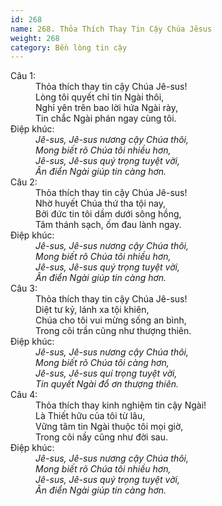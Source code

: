 ```yaml
---
id: 268
name: 268. Thỏa Thích Thay Tin Cậy Chúa Jêsus
weight: 268
category: Bền lòng tin cậy
---
```

<dl><dt>Câu 1:</dt><dd data-verse="1">Thỏa thích thay tin cậy Chúa Jê-sus! <br/>Lòng tôi quyết chỉ tin Ngài thôi, <br/>Nghỉ yên trên bao lời hứa Ngài rày, <br/>Tin chắc Ngài phán ngay cùng tôi. </dd><dt>Điệp khúc:</dt><dd data-chorus="1"><em>Jê-sus, Jê-sus nương cậy Chúa thôi, <br/>Mong biết rõ Chúa tôi nhiều hơn, <br/>Jê-sus, Jê-sus quý trọng tuyệt vời, <br/>Ân điển Ngài giúp tin càng hơn. </em></dd><dt>Câu 2:</dt><dd data-verse="2">Thỏa thích thay tin cậy Chúa Jê-sus! <br/>Nhờ huyết Chúa thứ tha tội nay, <br/>Bởi đức tin tôi dầm dưới sông hồng, <br/>Tâm thánh sạch, ốm đau lành ngay. </dd><dt>Điệp khúc:</dt><dd data-chorus="1"><em>Jê-sus, Jê-sus nương cậy Chúa thôi, <br/>Mong biết rõ Chúa tôi nhiều hơn, <br/>Jê-sus, Jê-sus quý trọng tuyệt vời, <br/>Ân điển Ngài giúp tin càng hơn. </em></dd><dt>Câu 3:</dt><dd data-verse="3">Thỏa thích thay tin cậy Chúa Jê-sus! <br/>Diệt tư kỷ, lánh xa tội khiên, <br/>Chúa cho tôi vui mừng sống an bình, <br/>Trong cõi trần cũng như thượng thiên. </dd><dt>Điệp khúc:</dt><dd data-chorus="1"><em>Jê-sus, Jê-sus nương cậy Chúa thôi, <br/>Mong biết rõ Chúa tôi càng hơn, <br/>Jê-sus, Jê-sus quí trọng tuyệt vời, <br/>Tin quyết Ngài đổ ơn thượng thiên. </em></dd><dt>Câu 4:</dt><dd data-verse="4">Thỏa thích thay kinh nghiệm tin cậy Ngài! <br/>Là Thiết hữu của tôi từ lâu, <br/>Vững tâm tin Ngài thuộc tôi mọi giờ, <br/>Trong cõi nầy cũng như đời sau. </dd><dt>Điệp khúc:</dt><dd data-chorus="1"><em>Jê-sus, Jê-sus nương cậy Chúa thôi, <br/>Mong biết rõ Chúa tôi nhiều hơn, <br/>Jê-sus, Jê-sus quý trọng tuyệt vời, <br/>Ân điển Ngài giúp tin càng hơn. </em></dd></dl>

